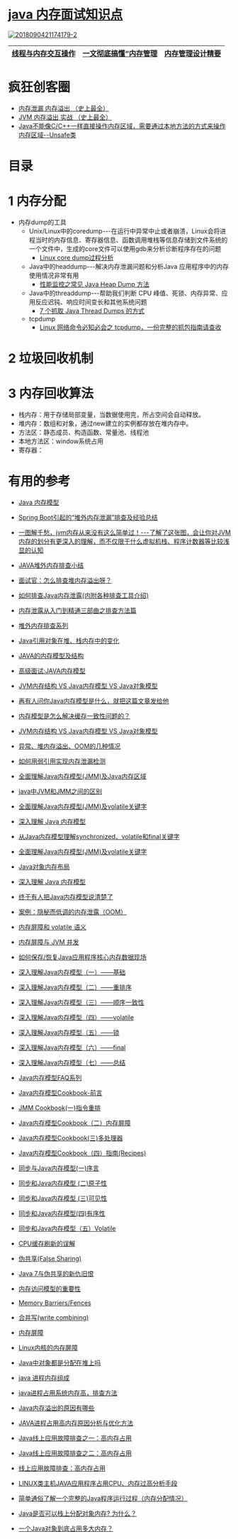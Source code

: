 # [java 内存面试知识点](https://github.com/stevenli91748/JAVA-Architecture/blob/master/Java%20Advanced/Memory/Interview/JAVA内存模型.md)

<a href="https://ibb.co/8d49JmT"><img src="https://i.ibb.co/k96XpGk/2018090421174179-2.png" alt="2018090421174179-2" border="0"></a>





[线程与内存交互操作](https://www.cnblogs.com/hongwz/p/5948308.html)|[一文彻底搞懂“内存管理](https://stor.51cto.com/art/202106/668928.htm)|[内存管理设计精要](https://draveness.me/system-design-memory-management/)|
---|---|---|



# 疯狂创客圈

* [内存泄漏 内存溢出 （史上最全）](https://www.cnblogs.com/crazymakercircle/p/14389201.html)
* [JVM 内存溢出 实战 （史上最全）](https://www.cnblogs.com/crazymakercircle/p/14389389.html)
* [Java不能像C/C++一样直接操作内存区域，需要通过本地方法的方式来操作内存区域--Unsafe类](https://weread.qq.com/web/reader/df532740723982c7df583bfk67c32d7022f67c6a1e7ce82)


# 目录

# 1 内存分配
  * 内存dump的工具
    * Unix/Linux中的coredump---在运行中异常中止或者崩溃，Linux会将进程当时的内存信息、寄存器信息、函数调用堆栈等信息存储到文件系统的一个文件中，生成的core文件可以使用gdb来分析诊断程序存在的问题
      * [Linux core dump过程分析](http://just4coding.com/2021/10/31/core-dump/) 
    * Java中的headdump---解决内存泄漏问题和分析Java 应用程序中的内存使用情况非常有用
      * [性能监控之常见 Java Heap Dump 方法](https://juejin.cn/post/7012241959695679518) 
    * Java中的threaddump---帮助我们判断 CPU 峰值、死锁、内存异常、应用反应迟钝、响应时间变长和其他系统问题
      * [7 个抓取 Java Thread Dumps 的方式](https://cloud.tencent.com/developer/article/1491224) 
    * tcpdump
      * [Linux 网络命令必知必会之 tcpdump，一份完整的抓包指南请查收](https://www.cnblogs.com/bakari/p/10748721.html) 
# 2 垃圾回收机制
# 3 内存回收算法



* 栈内存：用于存储局部变量，当数据使用完，所占空间会自动释放。 
* 堆内存：数组和对象，通过new建立的实例都存放在堆内存中。 
* 方法区：静态成员、构造函数、常量池、线程池 
* 本地方法区：window系统占用 
* 寄存器：





# 有用的参考
  * [Java 内存模型](https://mrbird.cc/Java-Memory-model.html)
  * [Spring Boot引起的“堆外内存泄漏”排查及经验总结](https://tech.meituan.com/2019/01/03/spring-boot-native-memory-leak.html)
  * [一图解千愁，jvm内存从来没有这么简单过！---了解了这张图，会让你对JVM内存的划分有更深入的理解，而不仅限于什么虚拟机栈、程序计数器等比较浅显的认知](https://juejin.im/post/5ed49e7c51882543012f9e6c)

  * [JAVA堆外内存排查小结](https://juejin.im/post/5ca095ea6fb9a05e42555a3e)
  * [面试官：怎么排查堆内存溢出呀？](https://juejin.im/post/5e8c94a7f265da47a74126d4)
  * [如何排查Java内存泄露(内附各种排查工具介绍)](https://yq.aliyun.com/articles/61148?utm_campaign=wenzhang&utm_medium=article&utm_source=QQ-qun&utm_content=m_6652)
  * [内存泄露从入门到精通三部曲之排查方法篇](https://mp.weixin.qq.com/s?__biz=MzA3NTYzODYzMg==&mid=400891536&idx=1&sn=0b6c629b0abe4a359d6552cd244c0c0c&scene=0&key=d4b25ade3662d643209f4b75e10fa26857f77b6a60d1e1c0b7361529f3dcdf8c1506749b0ae4397f4d74e8871e24f62e&ascene=0&uin=MjAyNzY1NTU%3D&devicetype=iMac+MacBookPro12%2C1+OSX+OSX+10.11.1+build(15B42)&version=11020201&pass_ticket=T1NGa3s1cwXUixFccOjWKBGBwZ3Vfeilv%2BMoVjLgOok%3D)
  * [堆外内存排查系列](https://juejin.im/search?query=%E5%A0%86%E5%A4%96%E5%86%85%E5%AD%98%E6%8E%92%E6%9F%A5&type=all)
  * [Java引用对象在堆、栈内存中的变化](https://blog.csdn.net/liangshilin/article/details/82390559)
  * [JAVA的内存模型及结构](http://ifeve.com/under-the-hood-runtime-data-areas-javas-memory-model/)
  * [高级面试:JAVA内存模型](https://mp.weixin.qq.com/s?__biz=MzA3MDY0NTMxOQ==&mid=2247485737&idx=1&sn=14212fb6edcdb88446dea6737b864196&chksm=9f38ea01a84f63176f61e11ea99650d26233bc776b5f1f5ff6f7b70ddd763291b6b7d5af9d17&scene=21#wechat_redirect)
  * [JVM内存结构 VS Java内存模型 VS Java对象模型](http://www.hollischuang.com/archives/2509)
  * [再有人问你Java内存模型是什么，就把这篇文章发给他](http://www.hollischuang.com/archives/2550)
  * [内存模型是怎么解决缓存一致性问题的？](https://blog.csdn.net/hollis_chuang/article/details/82991962)
  * [JVM内存结构 VS Java内存模型 VS Java对象模型](https://blog.csdn.net/hollis_chuang/article/details/80839410)
  * [异常、堆内存溢出、OOM的几种情况](https://blog.csdn.net/sinat_29912455/article/details/51125748)
  * [如何用弱引用实现内存泄漏检测](https://mp.weixin.qq.com/s?__biz=MjM5MzA1Mzc3Nw==&mid=2247483863&idx=1&sn=65d2df0ff4a250f7b5360fe31cb1c78f&chksm=a69dace991ea25ff33b3dc6d0156c2eea3ff1a4cb7935ad796fe72a04adcf1d341f25e1b612f&scene=21#wechat_redirect)
  * [全面理解Java内存模型(JMM)及Java内存区域](https://blog.csdn.net/qq_32625839/article/details/81510800)
  * [java中JVM和JMM之间的区别](https://blog.csdn.net/zhaomengszu/article/details/80270696)
  * [全面理解Java内存模型(JMM)及volatile关键字](https://blog.csdn.net/javazejian/article/details/72772461)
  * [深入理解 Java 内存模型](https://blog.csdn.net/weixin_36795183/article/details/79420771)
  * [从Java内存模型理解synchronized、volatile和final关键字](https://blog.csdn.net/fuzhongmin05/article/details/60464835)
  * [全面理解Java内存模型(JMM)及volatile关键字](https://blog.csdn.net/javazejian/article/details/72772461)
  * [Java对象内存布局](https://juejin.im/post/5c7bc9aa6fb9a049af6dfc45)
  * [深入理解 Java 内存模型](https://zhuanlan.zhihu.com/p/34147141?utm_source=wechat_session&utm_medium=social&utm_oi=991812777480134656)
  * [终于有人把Java内存模型说清楚了](https://zhuanlan.zhihu.com/p/61424782)
  * [案例：隐秘而低调的内存泄露（OOM）](https://blog.51cto.com/xqtesting/2402372)
  * [内存屏障和 volatile 语义](http://www.importnew.com/29860.html)
  * [内存屏障与 JVM 并发](https://www.infoq.cn/article/memory_barriers_jvm_concurrency/)
  * [如何保存/恢复Java应用程序核心内存数据现场](http://ifeve.com/如何保存-恢复java应用程序核心内存数据现场？/)
  
  * [深入理解Java内存模型（一）——基础](http://ifeve.com/java-memory-model-1/)
  * [深入理解Java内存模型（二）——重排序](http://ifeve.com/java-memory-model-2/)
  * [深入理解Java内存模型（三）——顺序一致性](http://ifeve.com/java-memory-model-3/)
  * [深入理解Java内存模型（四）——volatile](http://ifeve.com/java-memory-model-4/)
  * [深入理解Java内存模型（五）——锁](http://ifeve.com/java-memory-model-5/)
  * [深入理解Java内存模型（六）——final](http://ifeve.com/java-memory-model/)
  * [深入理解Java内存模型（七）——总结](http://ifeve.com/java-memory-model-7/)
  * [Java内存模型FAQ系列](http://ifeve.com/jmm-faq/)
  
  * [Java内存模型Cookbook-前言](http://ifeve.com/jmm-cookbook/)
  * [JMM Cookbook(一)指令重排](http://ifeve.com/jmm-cookbook-reorderings/)
  * [Java内存模型Cookbook（二）内存屏障](http://ifeve.com/jmm-cookbook-mb/)
  * [Java内存模型Cookbook(三)多处理器](http://ifeve.com/jmm-cookbook-mps/)
  * [Java内存模型Cookbook（四）指南(Recipes)](http://ifeve.com/cookbook-recipes/)
  
  * [同步与Java内存模型(一)序言](http://ifeve.com/syn-jmm-pre/)
  * [同步和Java内存模型 (二)原子性](http://ifeve.com/syn-jmm-atomicity/)
  * [同步和Java内存模型 (三)可见性](http://ifeve.com/syn-jmm-visibility/)
  * [同步和Java内存模型(四)有序性](http://ifeve.com/syn-jmm-ordering/)
  * [同步和Java内存模型（五）Volatile](http://ifeve.com/syn-jmm-volatile/)
  
  * [CPU缓存刷新的误解](http://ifeve.com/cpu-cache-flushing-fallacy-cn/)
  * [伪共享(False Sharing)](http://ifeve.com/falsesharing/)
  * [Java 7与伪共享的新仇旧恨](http://ifeve.com/false-shareing-java-7-cn/)
  * [内存访问模型的重要性](http://ifeve.com/memory-access-patterns-are-important-2/)
  * [Memory Barriers/Fences](http://ifeve.com/mechanical-sympathy/)
  * [合并写(write combining)](http://ifeve.com/writecombining/)
  * [内存屏障](http://ifeve.com/memory-barriers-or-fences/)
  * [Linux内核的内存屏障](http://ifeve.com/linux-memory-barriers/)
  * [Java中对象都是分配在堆上吗](https://blog.csdn.net/c526796017/article/details/80816061)
  * [java 进程内存组成](https://blog.csdn.net/snoweaglelord/article/details/81094153)
  * [java进程占用系统内存高，排查方法](https://blog.csdn.net/weixin_41953276/article/details/81362739)
  * [Java内存溢出的原因有哪些](https://blog.csdn.net/sinlff/article/details/62040358)
  * [JAVA进程占用高内存原因分析与优化方法](https://blog.csdn.net/u014022631/article/details/73499629)
  * [Java线上应用故障排查之一：高内存占用](https://blog.csdn.net/jlh912008548/article/details/79768889)
  * [Java线上应用故障排查之二：高内存占用](https://blog.csdn.net/lao_pei/article/details/50615857)
  * [线上应用故障排查：高内存占用](https://blog.csdn.net/li12412414/article/details/81366478)
  * [LINUX类主机JAVA应用程序占用CPU、内存过高分析手段](https://blog.csdn.net/lin443514407lin/article/details/54667317)
  * [简单通俗了解一个完整的Java程序运行过程（内存分配情况）](https://blog.csdn.net/m0_37499059/article/details/80451799)
  * [Java是否可以栈上分配对象内存? 为什么？](https://blog.csdn.net/weixin_33858249/article/details/88013215)
  * [一个Java对象到底占用多大内存？](https://blog.csdn.net/p312011150/article/details/81448257)
